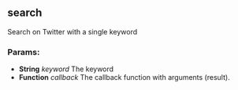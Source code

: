 

<!-- Start examples/fixtures/iced.iced -->

## search

Search on Twitter with a single keyword 

### Params:

* **String** *keyword* The keyword
* **Function** *callback* The callback function with arguments (result).

<!-- End examples/fixtures/iced.iced -->

